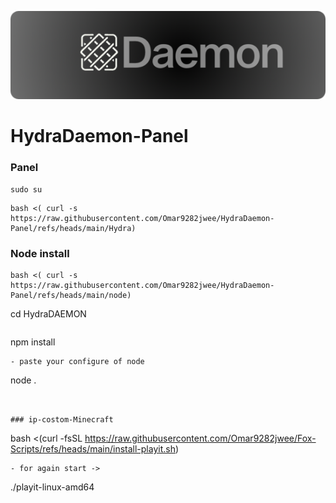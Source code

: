 <p align="center">
  <img src="https://raw.githubusercontent.com/HydraLabs-beta/sedar/main/HydraDaemon2.png" alt="HydraBanner">
</p>

# HydraDaemon-Panel

### Panel
```
sudo su
```
```
bash <( curl -s https://raw.githubusercontent.com/Omar9282jwee/HydraDaemon-Panel/refs/heads/main/Hydra)
```
### Node install
```
bash <( curl -s https://raw.githubusercontent.com/Omar9282jwee/HydraDaemon-Panel/refs/heads/main/node)
```
cd HydraDAEMON
```
```
npm install
```
- paste your configure of node
```
node .
```


### ip-costom-Minecraft
```
bash <(curl -fsSL https://raw.githubusercontent.com/Omar9282jwee/Fox-Scripts/refs/heads/main/install-playit.sh)
```
- for again start ->
```
./playit-linux-amd64
```

